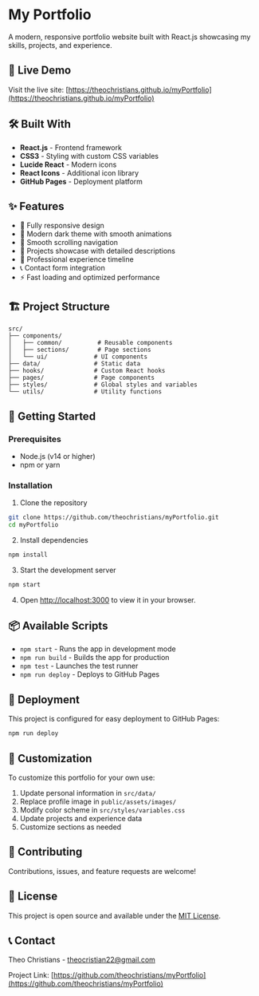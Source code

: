 # My Portfolio

A modern, responsive portfolio website built with React.js showcasing my skills, projects, and experience.

## 🚀 Live Demo

Visit the live site: [https://theochristians.github.io/myPortfolio](https://theochristians.github.io/myPortfolio)

## 🛠️ Built With

- **React.js** - Frontend framework
- **CSS3** - Styling with custom CSS variables
- **Lucide React** - Modern icons
- **React Icons** - Additional icon library
- **GitHub Pages** - Deployment platform

## ✨ Features

- 📱 Fully responsive design
- 🎨 Modern dark theme with smooth animations
- 🧭 Smooth scrolling navigation
- 💼 Projects showcase with detailed descriptions
- 📄 Professional experience timeline
- 📞 Contact form integration
- ⚡ Fast loading and optimized performance

## 🏗️ Project Structure

```
src/
├── components/
│   ├── common/          # Reusable components
│   ├── sections/        # Page sections
│   └── ui/             # UI components
├── data/               # Static data
├── hooks/              # Custom React hooks
├── pages/              # Page components
├── styles/             # Global styles and variables
└── utils/              # Utility functions
```

## 🚀 Getting Started

### Prerequisites

- Node.js (v14 or higher)
- npm or yarn

### Installation

1. Clone the repository
```bash
git clone https://github.com/theochristians/myPortfolio.git
cd myPortfolio
```

2. Install dependencies
```bash
npm install
```

3. Start the development server
```bash
npm start
```

4. Open [http://localhost:3000](http://localhost:3000) to view it in your browser.

## 📦 Available Scripts

- `npm start` - Runs the app in development mode
- `npm run build` - Builds the app for production
- `npm test` - Launches the test runner
- `npm run deploy` - Deploys to GitHub Pages

## 🚀 Deployment

This project is configured for easy deployment to GitHub Pages:

```bash
npm run deploy
```

## 📝 Customization

To customize this portfolio for your own use:

1. Update personal information in `src/data/`
2. Replace profile image in `public/assets/images/`
3. Modify color scheme in `src/styles/variables.css`
4. Update projects and experience data
5. Customize sections as needed

## 🤝 Contributing

Contributions, issues, and feature requests are welcome!

## 📄 License

This project is open source and available under the [MIT License](LICENSE).

## 📞 Contact

Theo Christians - theocristian22@gmail.com

Project Link: [https://github.com/theochristians/myPortfolio](https://github.com/theochristians/myPortfolio)
